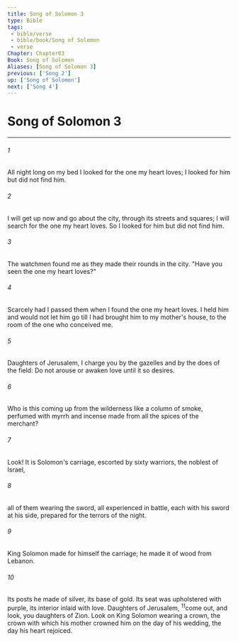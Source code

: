 ```yaml
---
title: Song of Solomon 3
type: Bible
tags:
 - bible/verse
 - bible/book/Song of Solomon
 - verse
Chapter: Chapter03
Book: Song of Solomon
Aliases: [Song of Solomon 3]
previous: ['Song 2']
up: ['Song of Solomon']
next: ['Song 4']
---
```

# Song of Solomon 3

***


###### 1 
All night long on my bed I looked for the one my heart loves; I looked for him but did not find him. 

###### 2 
I will get up now and go about the city, through its streets and squares; I will search for the one my heart loves. So I looked for him but did not find him. 

###### 3 
The watchmen found me as they made their rounds in the city. "Have you seen the one my heart loves?" 

###### 4 
Scarcely had I passed them when I found the one my heart loves. I held him and would not let him go till I had brought him to my mother's house, to the room of the one who conceived me. 

###### 5 
Daughters of Jerusalem, I charge you by the gazelles and by the does of the field: Do not arouse or awaken love until it so desires. 

###### 6 
Who is this coming up from the wilderness like a column of smoke, perfumed with myrrh and incense made from all the spices of the merchant? 

###### 7 
Look! It is Solomon's carriage, escorted by sixty warriors, the noblest of Israel, 

###### 8 
all of them wearing the sword, all experienced in battle, each with his sword at his side, prepared for the terrors of the night. 

###### 9 
King Solomon made for himself the carriage; he made it of wood from Lebanon. 

###### 10 
Its posts he made of silver, its base of gold. Its seat was upholstered with purple, its interior inlaid with love. Daughters of Jerusalem, <sup class="versenum mid-line">11</sup>come out, and look, you daughters of Zion. Look on King Solomon wearing a crown, the crown with which his mother crowned him on the day of his wedding, the day his heart rejoiced. 
